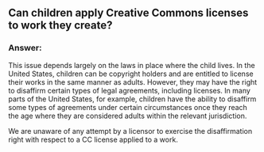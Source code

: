 ## Can children apply Creative Commons licenses to work they create?
### Answer:
This issue depends largely on the laws in place where the child lives. In the United States, children can be copyright holders and are entitled to license their works in the same manner as adults. However, they may have the right to disaffirm certain types of legal agreements, including licenses. In many parts of the United States, for example, children have the ability to disaffirm some types of agreements under certain circumstances once they reach the age where they are considered adults within the relevant jurisdiction. 

We are unaware of any attempt by a licensor to exercise the disaffirmation right with respect to a CC license applied to a work.
